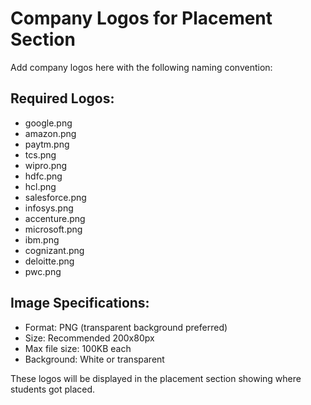 # Company Logos for Placement Section

Add company logos here with the following naming convention:

## Required Logos:
- google.png
- amazon.png
- paytm.png
- tcs.png
- wipro.png
- hdfc.png
- hcl.png
- salesforce.png
- infosys.png
- accenture.png
- microsoft.png
- ibm.png
- cognizant.png
- deloitte.png
- pwc.png

## Image Specifications:
- Format: PNG (transparent background preferred)
- Size: Recommended 200x80px
- Max file size: 100KB each
- Background: White or transparent

These logos will be displayed in the placement section showing where students got placed.

